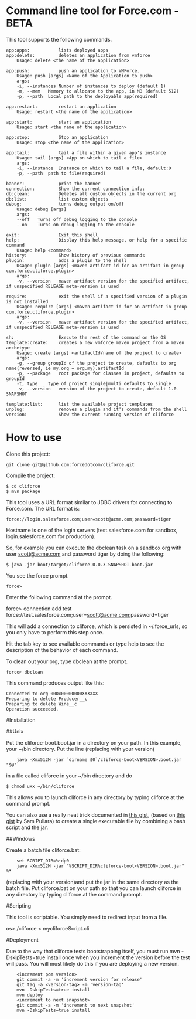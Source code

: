 # Command line tool for Force.com - BETA

This tool supports the following commands.

	app:apps:           lists deployed apps
	app:delete:         deletes an application from vmforce
		Usage: delete <the name of the application>

	app:push:           push an application to VMForce.
		Usage: push [args] <Name of the Application to push>
		args:
		-i, --instances	Number of instances to deploy (default 1)
		-m, --mem	Memory to allocate to the app, in MB (default 512)
		-p, --path	Local path to the deployable app(required)

	app:restart:        restart an application
		Usage: restart <the name of the application>

	app:start:          start an application
		Usage: start <the name of the application>

	app:stop:           Stop an application
		Usage: stop <the name of the application>

	app:tail:           tail a file within a given app's instance
		Usage: tail [args] <App on which to tail a file>
		args:
		-i, --instance	Instance on which to tail a file, default:0
		-p, --path	path to file(required)

	banner:             print the banner
	connection:         Show the current connection info:
	db:clean:           Deletes all custom objects in the current org
	db:list:            list custom objects
	debug:              turns debug output on/off
		Usage: debug [args] 
		args:
		--off	Turns off debug logging to the console
		--on	Turns on debug logging to the console

	exit:               Exit this shell
	help:               Display this help message, or help for a specific command
		Usage: help <command>
	history:            Show history of previous commands
	plugin:             adds a plugin to the shell
		Usage: plugin [args] <maven artifact id for an artifact in group com.force.cliforce.plugin>
		args:
		-v, --version	maven artifact version for the specified artifact, if unspecified RELEASE meta-version is used

	require:            exit the shell if a specified version of a plugin is not installed
		Usage: require [args] <maven artifact id for an artifact in group com.force.cliforce.plugin>
		args:
		-v, --version	maven artifact version for the specified artifact, if unspecified RELEASE meta-version is used

	sh:                 Execute the rest of the command on the OS
	template:create:    creates a new vmforce maven project from a maven archetype
		Usage: create [args] <artifactId/name of the project to create>
		args:
		-g, --group	groupId of the project to create, defaults to org name(reversed, ie my.org = org.my).artifactId
		-p, --package	root package for classes in project, defaults to groupId
		-t, type	type of project single|multi defaults to single
		-v, --version	version of the project to create, default 1.0-SNAPSHOT

	template:list:      list the available project templates
	unplug:             removes a plugin and it's commands from the shell
	version:            Show the current running version of cliforce

# How to use

Clone this project:

	git clone git@github.com:forcedotcom/cliforce.git

Compile the project:

	$ cd cliforce
	$ mvn package

This tool uses a URL format similar to JDBC drivers for connecting to Force.com. The URL format is:

	force://login.salesforce.com;user=scott@acme.com;password=tiger

Hostname is one of the login servers (test.salesforce.com for sandbox, login.salesforce.com for production). 

So, for example you can execute the dbclean task on a sandbox org with user scott@acme.com and password tiger by doing the following:

	$ java -jar boot/target/cliforce-0.0.3-SNAPSHOT-boot.jar

You see the force prompt.

    force>

Enter the following command at the prompt.

   force> connection:add test force://test.salesforce.com;user=scott@acme.com;password=tiger

This will add a connection to cliforce, which is persisted in ~/.force_urls, so you only have to perform this step once.

Hit the tab key to see available commands or type help to see the description of the behavior of each command.

To clean out your org, type dbclean at the prompt.

    force> dbclean

This command produces output like this:

	Connected to org 00Dx00000000XXXXXX
	Preparing to delete Producer__c
	Preparing to delete Wine__c
	Operation succeeded.

#Installation

##Unix

Put the cliforce-boot<VERSION>.boot.jar in a directory on your path.
In this example, your ~/bin directory.
Put the line (replacing <VERSION> with your version)

        java -Xmx512M -jar `dirname $0`/cliforce-boot<VERSION>.boot.jar "$@"

in a file called cliforce in your ~/bin directory and do

	$ chmod u+x ~/bin/cliforce

This allows you to launch cliforce in any directory by typing cliforce at the command prompt.

You can also use a really neat trick documented in [this gist](https://gist.github.com/782862), (based on [this gist](https://gist.github.com/782523) by Sam Pullara)
to create a single executable file by combining a bash script and the jar.

##Windows

Create a batch file cliforce.bat:

        set SCRIPT_DIR=%~dp0
        java -Xmx512M -jar "%SCRIPT_DIR%cliforce-boot<VERSION>.boot.jar" %*

(replacing <VERSION> with your version)and put the jar in the same directory as the batch file.
Put cliforce.bat on your path so that you can launch cliforce in any directory by typing cliforce at the command prompt.

#Scripting

This tool is scriptable. You simply need to redirect input from a file.

os>./cliforce < mycliforceScript.cli

#Deployment

Due to the way that cliforce tests bootstrapping itself, you must run mvn -DskipTests=true install once when you increment the version before the test will
 pass. You will most likely do this if you are deploying a new version.

        <increment pom version>
        git commit -a -m 'increment version for release'
        git tag -a <version-tag> -m 'version-tag'
        mvn -DskipTests=true install
        mvn deploy
        <increment to next snapshot>
        git commit -a -m 'increment to next snapshot'
        mvn -DskipTests=true install



